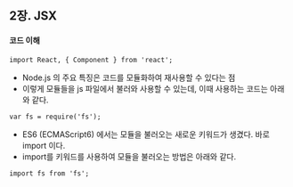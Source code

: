 ## 2장. JSX


#### 코드 이해

```
import React, { Component } from 'react';
```

- Node.js 의 주요 특징은 코드를 모듈화하여 재사용할 수 있다는 점
- 이렇게 모듈들을 js 파일에서 불러와 사용할 수 있는데, 이때 사용하는 코드는 아래와 같다.

```
var fs = require('fs');
```

- ES6 (ECMAScript6) 에서는 모듈을 불러오는 새로운 키워드가 생겼다. 바로 import 이다.
- import를 키워드를 사용하여 모듈을 불러오는 방법은 아래와 같다.

```
import fs from 'fs';
```
